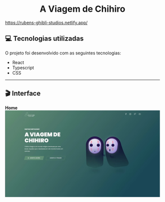 # <div align="center">A Viagem de Chihiro</div>

https://rubens-ghibli-studios.netlify.app/

## 💻 Tecnologias utilizadas 
O projeto foi desenvolvido com as seguintes tecnologias: <br>

* React
* Typescript
* CSS

---

## 🎬 Interface
**Home**
![Home](https://github.com/rubensinojosa/Ghibli-Studios/blob/main/public/ghibli.png)



